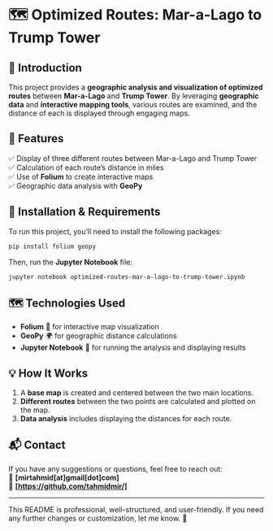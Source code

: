 # 🗺 Optimized Routes: Mar-a-Lago to Trump Tower  

## 📌 Introduction  
This project provides a **geographic analysis and visualization of optimized routes** between **Mar-a-Lago** and **Trump Tower**. By leveraging **geographic data** and **interactive mapping tools**, various routes are examined, and the distance of each is displayed through engaging maps.  

## 🎯 Features  
✅ Display of three different routes between Mar-a-Lago and Trump Tower  
✅ Calculation of each route’s distance in miles  
✅ Use of **Folium** to create interactive maps  
✅ Geographic data analysis with **GeoPy**  

## 🔧 Installation & Requirements  
To run this project, you’ll need to install the following packages:  
```bash  
pip install folium geopy  
```  
Then, run the **Jupyter Notebook** file:  
```bash  
jupyter notebook optimized-routes-mar-a-lago-to-trump-tower.ipynb  
```  

## 🗺 Technologies Used  
- **Folium** 📍 for interactive map visualization  
- **GeoPy** 🌍 for geographic distance calculations  
- **Jupyter Notebook** 📜 for running the analysis and displaying results  

## 💡 How It Works  
1. A **base map** is created and centered between the two main locations.  
2. **Different routes** between the two points are calculated and plotted on the map.  
3. **Data analysis** includes displaying the distances for each route.  

## 📬 Contact  
If you have any suggestions or questions, feel free to reach out:  
📧 **[mirtahmid[at]gmail[dot]com]**  
🔗 **[https://github.com/tahmidmir/]**  

---

This README is professional, well-structured, and user-friendly. If you need any further changes or customization, let me know. 🚀
